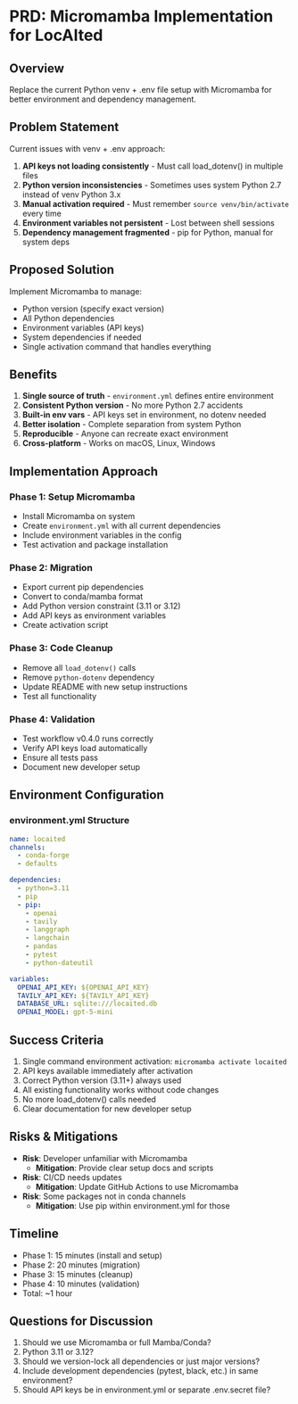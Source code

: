 # PRD: Micromamba Implementation for LocAIted

## Overview
Replace the current Python venv + .env file setup with Micromamba for better environment and dependency management.

## Problem Statement
Current issues with venv + .env approach:
1. **API keys not loading consistently** - Must call load_dotenv() in multiple files
2. **Python version inconsistencies** - Sometimes uses system Python 2.7 instead of venv Python 3.x  
3. **Manual activation required** - Must remember `source venv/bin/activate` every time
4. **Environment variables not persistent** - Lost between shell sessions
5. **Dependency management fragmented** - pip for Python, manual for system deps

## Proposed Solution
Implement Micromamba to manage:
- Python version (specify exact version)
- All Python dependencies
- Environment variables (API keys)
- System dependencies if needed
- Single activation command that handles everything

## Benefits
1. **Single source of truth** - `environment.yml` defines entire environment
2. **Consistent Python version** - No more Python 2.7 accidents
3. **Built-in env vars** - API keys set in environment, no dotenv needed
4. **Better isolation** - Complete separation from system Python
5. **Reproducible** - Anyone can recreate exact environment
6. **Cross-platform** - Works on macOS, Linux, Windows

## Implementation Approach

### Phase 1: Setup Micromamba
- Install Micromamba on system
- Create `environment.yml` with all current dependencies
- Include environment variables in the config
- Test activation and package installation

### Phase 2: Migration
- Export current pip dependencies
- Convert to conda/mamba format
- Add Python version constraint (3.11 or 3.12)
- Add API keys as environment variables
- Create activation script

### Phase 3: Code Cleanup  
- Remove all `load_dotenv()` calls
- Remove `python-dotenv` dependency
- Update README with new setup instructions
- Test all functionality

### Phase 4: Validation
- Test workflow v0.4.0 runs correctly
- Verify API keys load automatically
- Ensure all tests pass
- Document new developer setup

## Environment Configuration

### environment.yml Structure
```yaml
name: locaited
channels:
  - conda-forge
  - defaults

dependencies:
  - python=3.11
  - pip
  - pip:
    - openai
    - tavily
    - langgraph
    - langchain
    - pandas
    - pytest
    - python-dateutil

variables:
  OPENAI_API_KEY: ${OPENAI_API_KEY}
  TAVILY_API_KEY: ${TAVILY_API_KEY}
  DATABASE_URL: sqlite:///locaited.db
  OPENAI_MODEL: gpt-5-mini
```

## Success Criteria
1. Single command environment activation: `micromamba activate locaited`
2. API keys available immediately after activation
3. Correct Python version (3.11+) always used
4. All existing functionality works without code changes
5. No more load_dotenv() calls needed
6. Clear documentation for new developer setup

## Risks & Mitigations
- **Risk**: Developer unfamiliar with Micromamba
  - **Mitigation**: Provide clear setup docs and scripts
- **Risk**: CI/CD needs updates
  - **Mitigation**: Update GitHub Actions to use Micromamba
- **Risk**: Some packages not in conda channels
  - **Mitigation**: Use pip within environment.yml for those

## Timeline
- Phase 1: 15 minutes (install and setup)
- Phase 2: 20 minutes (migration)
- Phase 3: 15 minutes (cleanup)
- Phase 4: 10 minutes (validation)
- Total: ~1 hour

## Questions for Discussion
1. Should we use Micromamba or full Mamba/Conda?
2. Python 3.11 or 3.12?
3. Should we version-lock all dependencies or just major versions?
4. Include development dependencies (pytest, black, etc.) in same environment?
5. Should API keys be in environment.yml or separate .env.secret file?